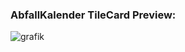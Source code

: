 ### AbfallKalender TileCard Preview: 

![grafik](https://github.com/user-attachments/assets/d26b5e92-bfae-4bde-a789-7385b194038a)

